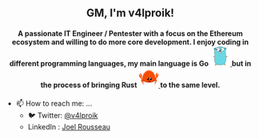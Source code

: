<h2 align="center">GM, I'm v4lproik!</h2>

<h4 align="center">A passionate IT Engineer / Pentester with a focus on the Ethereum ecosystem and willing to do more core development. I enjoy coding in different programming languages, my main language is Go <a href="https://golang.org" target="_blank" rel="noreferrer"> <img src="https://raw.githubusercontent.com/devicons/devicon/master/icons/go/go-original.svg" alt="go" width="40" height="40"/> </a> but in the process of bringing Rust <a href="https://golang.org" target="_blank" rel="noreferrer"> <img src="https://raw.githubusercontent.com/v4lproik/v4lproik/master/ferris.png" alt="go" width="40" height="40"/> </a> to the same level.</h3>

- 📫 How to reach me: ...
    - 🐦 Twitter: [@v4lproik](https://twitter.com/v4lproik)
    - LinkedIn  : [Joel Rousseau](https://www.linkedin.com/in/joelrousseau/)
